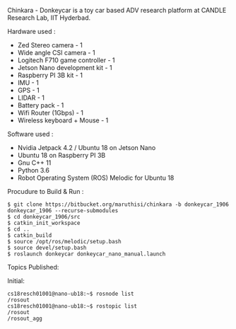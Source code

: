 Chinkara - Donkeycar is a toy car based ADV research platform at CANDLE Research Lab, IIT Hyderbad.

Hardware used :

* Zed Stereo camera - 1
* Wide angle CSI camera - 1
* Logitech F710 game controller - 1
* Jetson Nano development kit - 1
* Raspberry PI 3B kit - 1
* IMU - 1
* GPS - 1
* LIDAR - 1
* Battery pack - 1
* Wifi Router (1Gbps) - 1
* Wireless keyboard + Mouse - 1

Software used :

* Nvidia Jetpack 4.2 / Ubuntu 18 on Jetson Nano
* Ubuntu 18 on Raspberry PI 3B
* Gnu C++ 11
* Python 3.6
* Robot Operating System (ROS) Melodic for Ubuntu 18


Procudure to Build & Run :


```
$ git clone https://bitbucket.org/maruthisi/chinkara -b donkeycar_1906 donkeycar_1906 --recurse-submodules
$ cd donkeycar_1906/src
$ catkin_init_workspace
$ cd ..
$ catkin_build
$ source /opt/ros/melodic/setup.bash
$ source devel/setup.bash
$ roslaunch donkeycar donkeycar_nano_manual.launch
```

Topics Published:

Initial:

```
cs18resch01001@nano-ub18:~$ rosnode list
/rosout
cs18resch01001@nano-ub18:~$ rostopic list
/rosout
/rosout_agg
```



